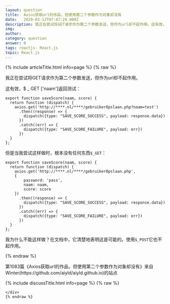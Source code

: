 ```yaml
---
layout: question
title:  Axios获取url的作品，但使用第二个参数作为对象却没有
date:   2020-03-12T07:47:29.000Z
description: 我正在尝试将GET请求作为第二个参数发送，但作为url却不起作用。这有效，$ _ GET \['naam'\]返回测试：export function...
img: 
author: 
category: question
answer: 0
tags: reactjs- React.js
topic: React.js
---
```

<div class="article-root">
  <div class="article">
    {% include articleTitle.html info=page %}
    {% raw %}
    <div class="article-content"><p><font style="vertical-align: inherit;"><font style="vertical-align: inherit;">我正在尝试将GET请求作为第二个参数发送，但作为url却不起作用。</font></font></p>

<p><font style="vertical-align: inherit;"><font style="vertical-align: inherit;">这有效，$ _ GET ['naam']返回测试：</font></font></p>

<pre><code>export function saveScore(naam, score) {<font></font>
  return function (dispatch) { <font></font>
    axios.get('http://****.nl/****/gebruikerOpslaan.php?naam=test')<font></font>
      .then((response) =&gt; {<font></font>
        dispatch({type: "SAVE_SCORE_SUCCESS", payload: response.data})<font></font>
      })<font></font>
      .catch((err) =&gt; {<font></font>
        dispatch({type: "SAVE_SCORE_FAILURE", payload: err})<font></font>
      })<font></font>
  }<font></font>
};<font></font>
</code></pre>

<p><font style="vertical-align: inherit;"><font style="vertical-align: inherit;">但是当我尝试这样做时，根本没有任何东西</font></font><code>$_GET</code><font style="vertical-align: inherit;"><font style="vertical-align: inherit;">：</font></font></p>

<pre><code>export function saveScore(naam, score) {<font></font>
  return function (dispatch) { <font></font>
    axios.get('http://****.nl/****/gebruikerOpslaan.php',<font></font>
    {<font></font>
        password: 'pass',<font></font>
        naam: naam,<font></font>
        score: score<font></font>
    })<font></font>
      .then((response) =&gt; {<font></font>
        dispatch({type: "SAVE_SCORE_SUCCESS", payload: response.data})<font></font>
      })<font></font>
      .catch((err) =&gt; {<font></font>
        dispatch({type: "SAVE_SCORE_FAILURE", payload: err})<font></font>
      })<font></font>
  }<font></font>
};<font></font>
</code></pre>

<p><font style="vertical-align: inherit;"><font style="vertical-align: inherit;">我为什么不能这样做？</font><font style="vertical-align: inherit;">在文档中，它清楚地表明这是可能的。</font><font style="vertical-align: inherit;">使用</font></font><code>$_POST</code><font style="vertical-align: inherit;"><font style="vertical-align: inherit;">它也不起作用。</font></font></p></div>
    {% endraw %}
  </div>
  <p class="winter_mark">第1083篇《Axios获取url的作品，但使用第二个参数作为对象却没有》来自Winter(https://github.com/aiyld/aiyld.github.io)的站点</p>
  <div class="discuss-wrapper">
    {% include discussTitle.html info=page %}
    {% raw %}
    <div class="discuss-list">
    
    </div>
    {% endraw %}
  </div>
<div>
